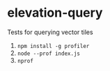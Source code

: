 elevation-query
===============
Tests for querying vector tiles

1. `npm install -g profiler`
2. `node --prof index.js`
3. `nprof`
